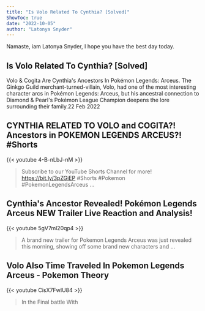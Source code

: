 ```yaml
---
title: "Is Volo Related To Cynthia? [Solved]"
ShowToc: true 
date: "2022-10-05"
author: "Latonya Snyder" 
---
```


Namaste, iam Latonya Snyder, I hope you have the best day today.
## Is Volo Related To Cynthia? [Solved]
Volo & Cogita Are Cynthia's Ancestors In Pokémon Legends: Arceus. The Ginkgo Guild merchant-turned-villain, Volo, had one of the most interesting character arcs in Pokémon Legends: Arceus, but his ancestral connection to Diamond & Pearl's Pokémon League Champion deepens the lore surrounding their family.22 Feb 2022

## CYNTHIA RELATED TO VOLO and COGITA?! Ancestors in POKEMON LEGENDS ARCEUS?! #Shorts
{{< youtube 4-B-nLbJ-nM >}}
>Subscribe to our YouTube Shorts Channel for more! https://bit.ly/3pZGiEP #Shorts #Pokemon #PokemonLegendsArceus ...

## Cynthia's Ancestor Revealed! Pokémon Legends Arceus NEW Trailer Live Reaction and Analysis!
{{< youtube 5gV7ml20qp4 >}}
>A brand new trailer for Pokemon Legends Arceus was just revealed this morning, showing off some brand new characters and ...

## Volo Also Time Traveled In Pokemon Legends Arceus - Pokemon Theory
{{< youtube CisX7FwIU84 >}}
>In the Final battle With 

